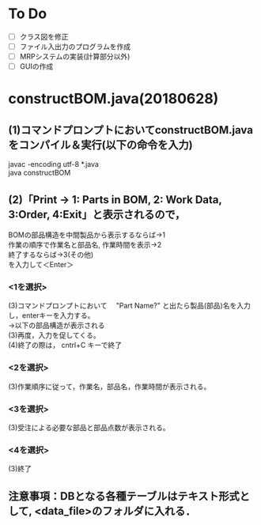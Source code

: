 # To Do
- [ ] クラス図を修正
- [ ] ファイル入出力のプログラムを作成
- [ ] MRPシステムの実装(計算部分以外)
- [ ] GUIの作成
# constructBOM.java(20180628) 
## (1)コマンドプロンプトにおいてconstructBOM.javaをコンパイル＆実行(以下の命令を入力)
javac -encoding utf-8 *.java<Enter>  
java constructBOM<Enter>
## (2)「Print -> 1: Parts in BOM, 2: Work Data, 3:Order, 4:Exit」と表示されるので，  
BOMの部品構造を中間製品から表示するならば→1  
作業の順序で作業名と部品名, 作業時間を表示→2  
終了するならば→3(その他)  
を入力して＜Enter＞
### <1を選択>  
(3)コマンドプロンプトにおいて　 "Part Name?" と出たら製品(部品)名を入力し，enterキーを入力する。  
→以下の部品構造が表示される  
(3)再度，入力を促してくる。  
(4)終了の際は， cntrl+C キーで終了
### <2を選択>  
(3)作業順序に従って，作業名，部品名，作業時間が表示される。
### <3を選択>  
(3)受注による必要な部品と部品点数が表示される。
### <4を選択>  
(3)終了
## 注意事項：DBとなる各種テーブルはテキスト形式として, <data_file>のフォルダに入れる．
